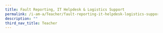 ```yaml
---
title: Fault Reporting, IT Helpdesk & Logistics Support
permalink: /i-am-a/Teacher/fault-reporting-it-helpdesk-logistics-support/
description: ""
third_nav_title: Teacher
---
```

